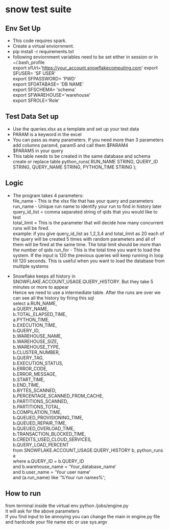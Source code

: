 # snow test suite

## Env Set Up
* This code requires spark.
* Create a virtual enviornment.  
* pip install -r requirements.txt
* following enviornment variables need to be set either in session or in ~/.bash_profile  
export sfUrl='https://your_account.snowflakecomputing.com' 
export SFUSER= 'SF USER'    
export SFPASSWORD= 'PWD'    
export SFDATABASE= 'DB NAME'    
export SFSCHEMA= 'schema'    
export SFWAREHOUSE='warehouse'    
export SFROLE='Role'    

## Test Data Set up
* Use the queries.xlsx as a template and set up your test data  
* PARAM is a keyword in the excel  
* You can pass as many parameters. If you need more than 3 parameters add columns param4, param5 and call them $PARAM4  
 $PARAM5 in your query  
* This table needs to be created in the same database and schema  
create or replace table python_runs(
    RUN_NAME STRING,
    QUERY_ID STRING,
    QUERY_NAME STRING,
	PYTHON_TIME STRING
);

## Logic

* The program takes 4 parameters:  
    file_name - This is the xlsx file that has your query and parameters  
    run_name - Unique run name to identify your run to find in history later  
    query_id_list = comma separated string of qids that you would like to test  
    total_limit = This is the parameter that will decide how many concurrent runs will be fired.  
    example: if you give query_id_list as 1,2,3,4 and total_limit as 20 each of the query will be created 5 times with random parameters 
    and all of them will be fired at the same time. The total limit should be more than the number of qids
    run_for - This is the total time you want to load the system. If the input is 120 the previous queries will keep 
    running in loop till 120 seconds. This is useful when you want to load the database from multiple systems  

* Snowflake keeps all history in SNOWFLAKE.ACCOUNT_USAGE.QUERY_HISTORY. But they take 5 minutes or more to appear  
Hence we need to use a intermediate table.
After the runs are over we can see all the history by firing this sql  
select 
        a.RUN_NAME,  
        a.QUERY_NAME,  
        b.TOTAL_ELAPSED_TIME,  
        a.PYTHON_TIME,  
        b.EXECUTION_TIME,  
        b.QUERY_ID,  
        b.WAREHOUSE_NAME,  
        b.WAREHOUSE_SIZE,  
        b.WAREHOUSE_TYPE,  
        b.CLUSTER_NUMBER,  
        b.QUERY_TAG,  
        b.EXECUTION_STATUS,  
        b.ERROR_CODE,  
        b.ERROR_MESSAGE,  
        b.START_TIME,  
        b.END_TIME,  
        b.BYTES_SCANNED,  
        b.PERCENTAGE_SCANNED_FROM_CACHE,  
        b.PARTITIONS_SCANNED,  
        b.PARTITIONS_TOTAL,  
        b.COMPILATION_TIME,  
        b.QUEUED_PROVISIONING_TIME,  
        b.QUEUED_REPAIR_TIME,  
        b.QUEUED_OVERLOAD_TIME,  
        b.TRANSACTION_BLOCKED_TIME,  
        b.CREDITS_USED_CLOUD_SERVICES,  
        b.QUERY_LOAD_PERCENT  
        from SNOWFLAKE.ACCOUNT_USAGE.QUERY_HISTORY b, python_runs a  
    where a.QUERY_ID = b.QUERY_ID  
    and b.warehouse_name = 'Your_database_name'  
    and b.user_name = 'Your user name'   
    and (a.run_name) like '%Your run names%';  


 
## How to run
from terminal inside the virtual env 
python <your path>/jobs/engine.py  
It will ask for the above parameters  
If you find input to be annoying you can change the main in engine.py file  
and hardcode your file name etc or use sys.argv

